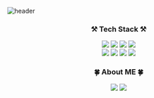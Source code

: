 ![header](https://capsule-render.vercel.app/api?type=waving&color=auto&height=300&section=header&text=SUJIN%20LEE&fontSize=90)

<h3 align="center"> ⚒️ Tech Stack ⚒️ </h3>

<p align="center">
<a><img src="https://img.shields.io/badge/Python-3766AB?style=flat-square&logo=Python&logoColor=white"/></a>
<img src="https://img.shields.io/badge/Javascript-F7DF1E?style=flat-square&logo=Javascript&logoColor=white"/></a>
<img src="https://img.shields.io/badge/HTML5-E34F26?style=flat-square&logo=HTML5&logoColor=white"/></a>
<img src="https://img.shields.io/badge/CSS3-1572B6?style=flat-square&logo=CSS3&logoColor=white"/></a>
<br>
<img src="https://img.shields.io/badge/MySQL-4479A1?style=flat-square&logo=MySQL&logoColor=white"/></a>
<img src="https://img.shields.io/badge/MariaDB-003545?style=flat-square&logo=MySQL&logoColor=white"/></a>
<img src="https://img.shields.io/badge/Git-F05032?style=flat-square&logo=Git&logoColor=white"/></a>
<img src="https://img.shields.io/badge/Docker-2496ED?style=flat-square&logo=Docker&logoColor=white"/></a>
</p>

<h3 align="center"> 🍀 About ME 🍀 </h3>
<p align="center">
<a href="https://velog.io/@sugenius77"><img src="https://img.shields.io/badge/Tech Blog-20C997?style=flat-square&logo=Velog&logoColor=white"/></a>
<a href="https://sujin0812.notion.site/Hello-my-world-a61ab6a835ee42528ec38d867d7e43f3"><img src="https://img.shields.io/badge/Portfolio-000000?style=flat-square&logo=Notion&logoColor=white"/></a>
</p>
